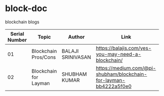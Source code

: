 # block-doc
blockchain blogs


| Serial Number | Topic | Author | Link |
| --- |---| --- | --- |
| 01 | Blockchain Pros/Cons | BALAJI SRINIVASAN | https://balajis.com/yes-you-may-need-a-blockchain/ 
| 02 | Blockchain for Layman | SHUBHAM KUMAR | https://medium.com/@pi-shubham/blockchain-for-layman-bb4222a5f0e0
